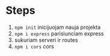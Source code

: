 # Steps

1. `npm init` inicijuojam nauja projekta
2. `npm i express` parisiunciam express
3. sukuriam serveri ir routes
4. `npm i cors` cors
